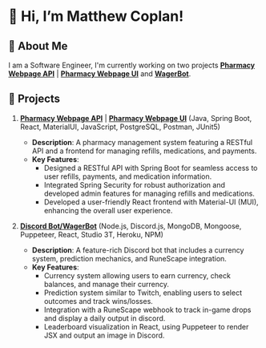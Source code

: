 # 👋 Hi, I’m Matthew Coplan!

## 🚀 About Me
I am a Software Engineer, I'm currently working on two projects **[Pharmacy Webpage API](https://github.com/mcoplan2/SynergyPharmacyAPI)** | **[Pharmacy Webpage UI](https://github.com/mcoplan2/SynergyPharmacyUI)** and **[WagerBot](https://github.com/mcoplan2/WagerBot)**.

## 🌟 Projects

1. **[Pharmacy Webpage API](https://github.com/mcoplan2/SynergyPharmacyAPI)** | **[Pharmacy Webpage UI](https://github.com/mcoplan2/SynergyPharmacyUI)** (Java, Spring Boot, React, MaterialUI, JavaScript, PostgreSQL, Postman, JUnit5)
   - **Description**: A pharmacy management system featuring a RESTful API and a frontend for managing refills, medications, and payments.
   - **Key Features**:
     - Designed a RESTful API with Spring Boot for seamless access to user refills, payments, and medication information.
     - Integrated Spring Security for robust authorization and developed admin features for managing refills and medications.
     - Developed a user-friendly React frontend with Material-UI (MUI), enhancing the overall user experience.

2. **[Discord Bot/WagerBot](https://github.com/mcoplan2/WagerBot)** (Node.js, Discord.js, MongoDB, Mongoose, Puppeteer, React, Studio 3T, Heroku, NPM)
   - **Description**: A feature-rich Discord bot that includes a currency system, prediction mechanics, and RuneScape integration.
    - **Key Features**:
      - Currency system allowing users to earn currency, check balances, and manage their currency.
      - Prediction system similar to Twitch, enabling users to select outcomes and track wins/losses.
      - Integration with a RuneScape webhook to track in-game drops and display a daily output in discord.
      - Leaderboard visualization in React, using Puppeteer to render JSX and output an image in Discord.
